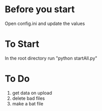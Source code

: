 # Before you start

Open config.ini and update the values

# To Start

In the root directory run "python startAll.py"

# To Do
1. get data on upload
2. delete bad files
3. make a bat file